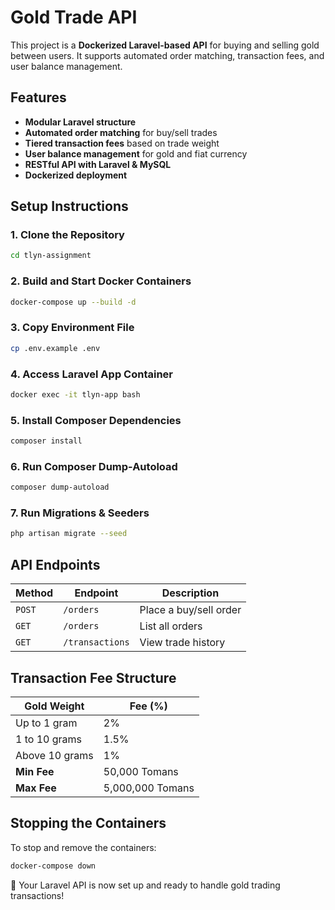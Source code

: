 # Gold Trade API

This project is a **Dockerized Laravel-based API** for buying and selling gold between users. It supports automated order matching, transaction fees, and user balance management.

## Features
- **Modular Laravel structure**
- **Automated order matching** for buy/sell trades
- **Tiered transaction fees** based on trade weight
- **User balance management** for gold and fiat currency
- **RESTful API with Laravel & MySQL**
- **Dockerized deployment**

## Setup Instructions

### 1. Clone the Repository
```sh
cd tlyn-assignment
```

### 2. Build and Start Docker Containers
```sh
docker-compose up --build -d
```

### 3. Copy Environment File
```sh
cp .env.example .env
```

### 4. Access Laravel App Container
```sh
docker exec -it tlyn-app bash
```

### 5. Install Composer Dependencies
```sh
composer install
```

### 6. Run Composer Dump-Autoload
```sh
composer dump-autoload
```

### 7. Run Migrations & Seeders
```sh
php artisan migrate --seed
```

## API Endpoints
| Method | Endpoint         | Description            |
|--------|-----------------|------------------------|
| `POST` | `/orders`       | Place a buy/sell order |
| `GET`  | `/orders`       | List all orders        |
| `GET`  | `/transactions` | View trade history     |

## Transaction Fee Structure
| Gold Weight        | Fee (%)  |
|--------------------|---------|
| Up to 1 gram      | 2%      |
| 1 to 10 grams     | 1.5%    |
| Above 10 grams    | 1%      |
| **Min Fee**       | 50,000 Tomans |
| **Max Fee**       | 5,000,000 Tomans |

## Stopping the Containers
To stop and remove the containers:
```sh
docker-compose down
```

🚀 Your Laravel API is now set up and ready to handle gold trading transactions!
